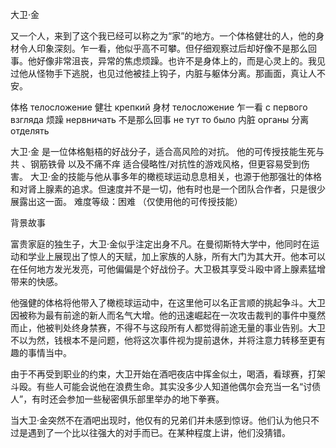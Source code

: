 <!-- https://deadbydaylight.fandom.com/zh/wiki/大卫·金 -->

大卫·金

<!-- Давид Кинг -->

又一个人，来到了这个我已经可以称之为“家”的地方。一个体格健壮的人，他的身材令人印象深刻。乍一看，他似乎高不可攀。但仔细观察过后却好像不是那么回事。他好像非常沮丧，异常的焦虑烦躁。也许不是身体上的，而是心灵上的。我见过他从怪物手下逃脱，也见过他被挂上钩子，内脏与躯体分离。那画面，真让人不安。

体格 телосложение
健壮 крепкий
身材 телосложение
乍一看 с первого взгляда
烦躁 нервничать
不是那么回事 не тут то было
内脏 органы
分离 отделять

<!-- Еще один человек прибыл в это место, что я могу называть "домом". Человек крепкого телосложения, его комплекция оставляет у людей сильное впечатление. На первый взгляд, он кажется непревзойденным, но при детальном рассмотрении, видимо, не тут то было. Он выглядит очень подавленным, необычайно тревожным и нервным, вероятно, не телом, а духом. Я видел, как он сбегал из рук того монстра, видел, как его вешали на крюк, как его тело и органы отделялись. Такая картина явно бы напугала кого-нибудь. -->

大卫·金 是一位体格魁梧的好战分子，适合高风险的对抗。
他的可传授技能生死与共 、钢筋铁骨 以及不痛不痒 适合侵略性/对抗性的游戏风格，但更容易受到伤害。
大卫·金的技能与他从事多年的橄榄球运动息息相关，也源于他那强壮的体格和对肾上腺素的追求。但速度并不是一切，他有时也是一个团队合作者，只是很少展露出这一面。
难度等级：困难
（仅使用他的可传授技能）

背景故事

富贵家庭的独生子，大卫·金似乎注定出身不凡。在曼彻斯特大学中，他同时在运动和学业上展现出了惊人的天赋，加上家族的人脉，所有大门为其大开。他本可以在任何地方发光发亮，可他偏偏是个好战份子。大卫极其享受斗殴中肾上腺素猛增带来的快感。

他强健的体格将他带入了橄榄球运动中，在这里他可以名正言顺的挑起争斗。大卫因被称为最有前途的新人而名气大增。他的迅速崛起在一次攻击裁判的事件中戛然而止，他被判处终身禁赛，不得不与这段所有人都觉得前途无量的事业告别。大卫不以为然，钱根本不是问题，他将这次事件视为提前退休，并将注意力转移至更有趣的事情当中。

由于不再受到职业的约束，大卫开始在酒吧夜店中挥金似土，喝酒，看球赛，打架斗殴。有些人可能会说他在浪费生命。其实没多少人知道他偶尔会充当一名“讨债人”，有时还会参加一些秘密俱乐部里举办的地下拳赛。

当大卫·金突然不在酒吧出现时，他仅有的兄弟们并未感到惊讶。他们认为他只不过是遇到了一个比以往强大的对手而已。在某种程度上讲，他们没猜错。

